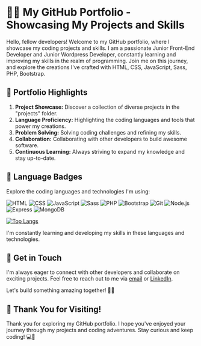 <!-- Welcome to My GitHub Portfolio! -->

<!-- Portfolio Description -->
# 👨‍💻 My GitHub Portfolio - Showcasing My Projects and Skills

Hello, fellow developers! Welcome to my GitHub portfolio, where I showcase my coding projects and skills. I am a passionate Junior Front-End Developer and Junior Wordpress Developer, constantly learning and improving my skills in the realm of programming. Join me on this journey, and explore the creations I've crafted with HTML, CSS, JavaScript, Sass, PHP, Bootstrap.

## 🌟 Portfolio Highlights

1. **Project Showcase:** Discover a collection of diverse projects in the "projects" folder.
2. **Language Proficiency:** Highlighting the coding languages and tools that power my creations.
3. **Problem Solving:** Solving coding challenges and refining my skills.
4. **Collaboration:** Collaborating with other developers to build awesome software.
5. **Continuous Learning:** Always striving to expand my knowledge and stay up-to-date.

<!-- 🧬 Language Badges -->

## 🧬 Language Badges

Explore the coding languages and technologies I'm using:

![HTML](https://img.shields.io/badge/HTML-orange?style=for-the-badge&logo=html5&logoColor=white)
![CSS](https://img.shields.io/badge/CSS-blue?style=for-the-badge&logo=css3&logoColor=white)
![JavaScript](https://img.shields.io/badge/JavaScript-yellow?style=for-the-badge&logo=javascript&logoColor=white)
![Sass](https://img.shields.io/badge/Sass-pink?style=for-the-badge&logo=sass&logoColor=white)
![PHP](https://img.shields.io/badge/PHP-purple?style=for-the-badge&logo=php&logoColor=white)
![Bootstrap](https://img.shields.io/badge/Bootstrap-teal?style=for-the-badge&logo=bootstrap&logoColor=white)
![Git](https://img.shields.io/badge/Git-black?style=for-the-badge&logo=git&logoColor=white)
![Node.js](https://img.shields.io/badge/Node.js-green?style=for-the-badge&logo=node.js&logoColor=white)
![Express](https://img.shields.io/badge/Express-white?style=for-the-badge&logo=express&logoColor=black)
![MongoDB](https://img.shields.io/badge/MongoDB-darkgreen?style=for-the-badge&logo=mongodb&logoColor=white)

[![Top Langs](https://github-readme-stats.vercel.app/api/top-langs/?username=DannyLys&layout=donut&theme=graywhite)](https://github.com/anuraghazra/github-readme-stats) 

I'm constantly learning and developing my skills in these languages and technologies.

<!-- 🤝 Get in Touch -->

## 🤝 Get in Touch

I'm always eager to connect with other developers and collaborate on exciting projects. Feel free to reach out to me via [email](mailto:contact@daniellyszczek.com) or [LinkedIn](https://www.linkedin.com/in/daniellyszczek/).

Let's build something amazing together! 🚀🌟

<!-- 🌌 Thank You -->

## 🌌 Thank You for Visiting!

Thank you for exploring my GitHub portfolio. I hope you've enjoyed your journey through my projects and coding adventures. Stay curious and keep coding! 💻🚀


